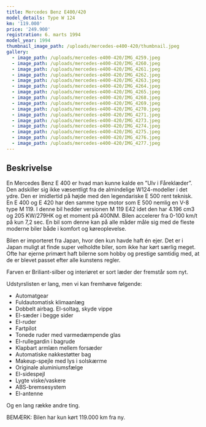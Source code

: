 ```yaml
---
title: Mercedes Benz E400/420
model_details: Type W 124
km: '119.000'
price: '249.900'
registration: 6. marts 1994
model_year: 1994
thumbnail_image_path: /uploads/mercedes-e400-420/thumbnail.jpeg
gallery:
  - image_path: /uploads/mercedes-e400-420/IMG_4259.jpeg
  - image_path: /uploads/mercedes-e400-420/IMG_4260.jpeg
  - image_path: /uploads/mercedes-e400-420/IMG_4261.jpeg
  - image_path: /uploads/mercedes-e400-420/IMG_4262.jpeg
  - image_path: /uploads/mercedes-e400-420/IMG_4263.jpeg
  - image_path: /uploads/mercedes-e400-420/IMG_4264.jpeg
  - image_path: /uploads/mercedes-e400-420/IMG_4265.jpeg
  - image_path: /uploads/mercedes-e400-420/IMG_4268.jpeg
  - image_path: /uploads/mercedes-e400-420/IMG_4269.jpeg
  - image_path: /uploads/mercedes-e400-420/IMG_4270.jpeg
  - image_path: /uploads/mercedes-e400-420/IMG_4271.jpeg
  - image_path: /uploads/mercedes-e400-420/IMG_4273.jpeg
  - image_path: /uploads/mercedes-e400-420/IMG_4274.jpeg
  - image_path: /uploads/mercedes-e400-420/IMG_4275.jpeg
  - image_path: /uploads/mercedes-e400-420/IMG_4276.jpeg
  - image_path: /uploads/mercedes-e400-420/IMG_4277.jpeg
---
```


## Beskrivelse

En Mercedes Benz E 400 er hvad man kunne kalde en ”Ulv i F&aring;rekl&aelig;der”. Den adskiller sig ikke v&aelig;sentligt fra de almindelige W124-modeller i det ydre. Den er imidlertid p&aring; h&oslash;jde med den legendariske E 500 rent teknisk. En E 400 og E 420 har den samme type motor som E 500 nemlig en V-8 type M 119. I denne bil hedder versionen M 119 E42 idet den har 4.196 cm3 og 205 KW/279HK og et moment p&aring; 400NM. Bilen accelerer fra 0-100 km/t p&aring; kun 7,2 sec. En bil som denne kan p&aring; alle m&aring;der m&aring;le sig med de fleste moderne biler b&aring;de i komfort og k&oslash;reoplevelse.

Bilen er importeret fra Japan, hvor den kun havde haft &eacute;n ejer. Det er i Japan muligt at finde super velholdte biler, som ikke har k&oslash;rt s&aelig;rlig meget. Ofte har ejerne prim&aelig;rt haft bilerne som hobby og prestige samtidig med, at de er blevet passet efter alle kunstens regler.

Farven er Briliant-silber og interi&oslash;ret er sort l&aelig;der der fremst&aring;r som nyt.

Udstyrslisten er lang, men vi kan fremh&aelig;ve f&oslash;lgende:

* Automatgear
* Fuldautomatisk klimaanl&aelig;g
* Dobbelt airbag. El-soltag, skyde vippe
* El-s&aelig;der i begge sider
* El-ruder
* Fartpilot
* Tonede ruder med varmed&aelig;mpende glas
* El-rullegardin i bagrude
* Klapbart arml&aelig;n mellem fors&aelig;der
* Automatiske nakkest&oslash;tter bag
* Makeup-spejle med lys i solsk&aelig;rme
* Originale aluminiumsf&aelig;lge
* El-sidespejl
* Lygte viske/vaskere
* ABS-bremsesystem
* El-antenne

Og en lang r&aelig;kke andre ting.

BEM&AElig;RK: Bilen har kun k&oslash;rt 119.000 km fra ny.

&nbsp;